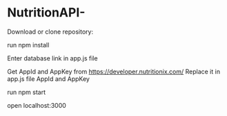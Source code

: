 # NutritionAPI-
Download or clone repository:

run npm install

Enter database link in app.js file

Get AppId and AppKey from https://developer.nutritionix.com/ Replace it in app.js file AppId and AppKey 

run npm start 

open localhost:3000
